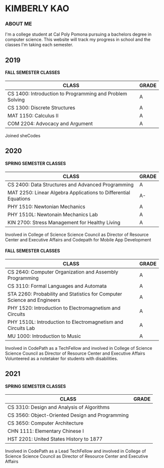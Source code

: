 # KIMBERLY KAO

### ABOUT ME
I'm a college student at Cal Poly Pomona pursuing a bachelors degree in computer science. 
This website will track my progress in school and the classes I'm taking each semester. 

## 2019

#### FALL SEMESTER CLASSES

| CLASS | GRADE |
| ----- | ----- |
| CS 1400: Introduction to Programming and Problem Solving | A |
| CS 1300: Discrete Structures | A |
| MAT 1150: Calculus II | A |
| COM 2204: Advocacy and Argument | A |

Joined sheCodes

## 2020

#### SPRING SEMESTER CLASSES

| CLASS | GRADE |
| ----- | ----- |
| CS 2400: Data Structures and Advanced Programming | A |
| MAT 2250: Linear Algebra Applications to Differential Equations | A- |
| PHY 1510: Newtonian Mechanics | A |
| PHY 1510L: Newtonain Mechanics Lab | A |
| KIN 2700: Stress Management for Healthy Living | A |

Involved in College of Science Science Council as Director of Resource Center and Executive Affairs and Codepath for Mobile App Development

#### FALL SEMESTER CLASSES

| CLASS | GRADE |
| ----- | ----- |
| CS 2640: Computer Organization and Assembly Programming | A |
| CS 3110: Formal Languages and Automata | A |
| STA 2260: Probability and Statistics for Computer Science and Engineers | A |
| PHY 1520: Introduction to Electromagnetism and Circuits | A |
| PHY 1510L: Introduction to Electromagnetism and Circuits Lab | A |
| MU 1000: Introduction to Music | A |

Involved in CodePath as a TechFellow and involved in College of Science Science Council as Director of Resource Center and Executive Affairs
Volunteered as a notetaker for students with disabilities. 

## 2021

#### SPRING SEMESTER CLASSES

| CLASS | GRADE |
| ----- | ----- |
| CS 3310: Design and Analysis of Algorithms |  |
| CS 3560: Object-Oriented Design and Programming |  |
| CS 3650: Computer Architecture |  |
| CHN 1111: Elementary Chinese I |  |
| HST 2201: United States History to 1877 |  |

Involved in CodePath as a Lead TechFellow and involved in College of Science Science Council as Director of Resource Center and Executive Affairs





